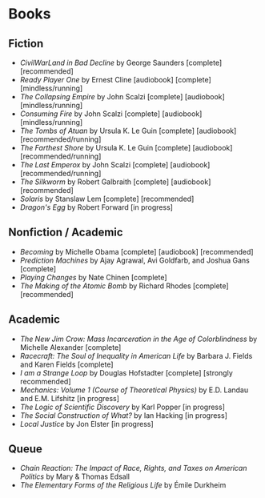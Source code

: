 # Books 

## Fiction
 * *CivilWarLand in Bad Decline* by George Saunders [complete] [recommended]
 * *Ready Player One* by Ernest Cline [audiobook] [complete] [mindless/running]
 * *The Collapsing Empire* by John Scalzi [complete] [audiobook] [mindless/running]
 * *Consuming Fire* by John Scalzi [complete] [audiobook] [mindless/running]
 * *The Tombs of Atuan* by Ursula K. Le Guin [complete] [audiobook] [recommended/running]
 * *The Farthest Shore* by Ursula K. Le Guin [complete] [audiobook] [recommended/running]
 * *The Last Emperox* by John Scalzi [complete] [audiobook] [recommended/running]
 * *The Silkworm* by Robert Galbraith [complete] [audiobook] [recommended]
 * *Solaris* by Stanslaw Lem [complete] [recommended]
 * *Dragon's Egg* by Robert Forward [in progress]

## Nonfiction / Academic
 * *Becoming* by Michelle Obama [complete] [audiobook] [recommended]
 * *Prediction Machines* by Ajay Agrawal, Avi Goldfarb, and Joshua Gans [complete] 
 * *Playing Changes* by Nate Chinen [complete]
 * *The Making of the Atomic Bomb* by Richard Rhodes [complete] [recommended]

## Academic 
 * *The New Jim Crow: Mass Incarceration in the Age of Colorblindness* by Michelle Alexander [complete]
 * *Racecraft: The Soul of Inequality in American Life* by Barbara J. Fields and Karen Fields [complete]
 * *I am a Strange Loop* by Douglas Hofstadter [complete] [strongly recommended]
 * *Mechanics: Volume 1 (Course of Theoretical Physics)* by E.D. Landau and E.M. Lifshitz [in progress]
 * *The Logic of Scientific Discovery* by Karl Popper [in progress]
 * *The Social Construction of What?* by Ian Hacking [in progress]
 * *Local Justice* by Jon Elster [in progress]
  
 ## Queue
  * *Chain Reaction: The Impact of Race, Rights, and Taxes on American Politics* by Mary & Thomas Edsall
  * *The Elementary Forms of the Religious Life* by Émile Durkheim
